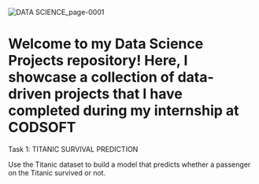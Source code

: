 ![DATA SCIENCE_page-0001](https://github.com/ReeSupp/desktop-tutorial/assets/142726717/fd1ed846-96d5-4cf8-b1d3-8800c9ab48e8)

# Welcome to my Data Science Projects repository! Here, I showcase a collection of data-driven projects that I have completed during my internship at CODSOFT

Task 1: TITANIC SURVIVAL PREDICTION

Use the Titanic dataset to build a model that predicts whether a passenger on the Titanic survived or not.
